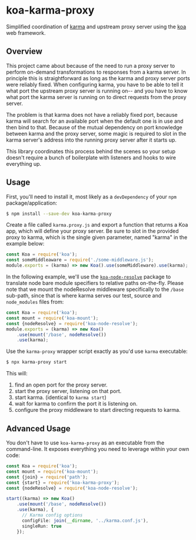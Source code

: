 # koa-karma-proxy

Simplified coordination of [karma](https://karma-runner.github.io/) and upstream proxy server using the [koa](https://koajs.com) web framework.

## Overview

This project came about because of the need to run a proxy server to perform on-demand transformations to responses from a karma server.  In principle this is straightforward as long as the karma and proxy server ports were reliably fixed.  When configuring karma, you have to be able to tell it what port the upstream proxy server is running on-- and you have to know what port the karma server is running on to direct requests from the proxy server.

The problem is that karma does not have a reliably fixed port, because karma will search for an available port when the default one is in use and then bind to that.  Because of the  mutual dependency on port knowledge between karma and the proxy server, some magic is required to slot in the karma server's address into the running proxy server after it starts up.

This library coordinates this process behind the scenes so your setup doesn't require a bunch of boilerplate with listeners and hooks to wire everything up.

## Usage

First, you'll need to install it, most likely as a `devDependency` of your `npm` package/application:

```sh
$ npm install --save-dev koa-karma-proxy
```

Create a file called `karma.proxy.js` and export a function that returns a Koa app, which will define your proxy server. Be sure to slot in the provided proxy to karma, which is the single given parameter, named "karma" in the example below:

```js
const Koa = require('koa');
const someMiddleaware = require('./some-middleware.js');
module.exports = (karma) => new Koa().use(someMiddleware).use(karma);
```

In the following example, we'll use the [`koa-node-resolve`](https://github.com/Polymer/koa-node-resolve) package to translate node bare module specifiers to relative paths on-the-fly. Please note that we mount the nodeResolve middleware specifically to the `/base` sub-path, since that is where karma serves our test, source and `node_modules` files from:

```js
const Koa = require('koa');
const mount = require('koa-mount');
const {nodeResolve} = require('koa-node-resolve');
module.exports = (karma) => new Koa()
    .use(mount('/base', nodeResolve())
    .use(karma);
```

Use the `karma-proxy` wrapper script exactly as you'd use `karma` executable:

```sh
$ npx karma-proxy start
```

This will:

1. find an open port for the proxy server.
2. start the proxy server, listening on that port.
3. start karma.  (identical to `karma start`)
4. wait for karma to confirm the port it is listening on.
5. configure the proxy middleware to start directing requests to karma.

## Advanced Usage

You don't have to use `koa-karma-proxy` as an executable from the command-line.  It exposes everything you need to leverage within your own code:

```ts
const Koa = require('koa');
const mount = require('koa-mount');
const {join} = require('path');
const {start} = require('koa-karma-proxy');
const {nodeResolve} = require('koa-node-resolve');

start((karma) => new Koa()
    .use(mount('/base', nodeResolve())
    .use(karma), {
      // Karma config options
      configFile: join(__dirname, '../karma.conf.js'),
      singleRun: true
    });
```
